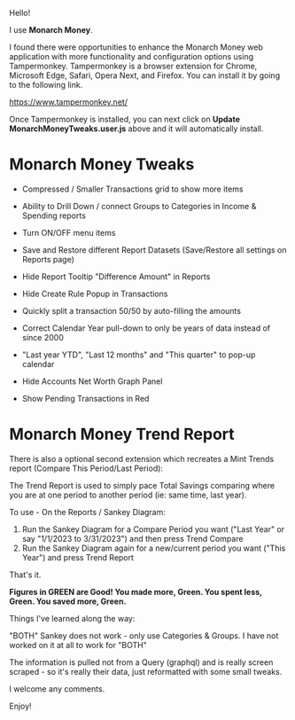 Hello!

I use **Monarch Money**.  

I found there were opportunities to enhance the Monarch Money web application with more functionality and configuration options using Tampermonkey.  Tampermonkey is a browser extension for Chrome, Microsoft Edge, Safari, Opera Next, and Firefox.  You can install it by going to the following link.

https://www.tampermonkey.net/

Once Tampermonkey is installed, you can next click on **Update MonarchMoneyTweaks.user.js** above and it will automatically install.

# Monarch Money Tweaks

* Compressed / Smaller Transactions grid to show more items

* Ability to Drill Down / connect Groups to Categories in Income & Spending reports
  
* Turn ON/OFF menu items

* Save and Restore different Report Datasets (Save/Restore all settings on Reports page)

* Hide Report Tooltip "Difference Amount" in Reports

* Hide Create Rule Popup in Transactions

* Quickly split a transaction 50/50 by auto-filling the amounts

* Correct Calendar Year pull-down to only be years of data instead of since 2000

* "Last year YTD", "Last 12 months" and "This quarter" to pop-up calendar

* Hide Accounts Net Worth Graph Panel

* Show Pending Transactions in Red


# Monarch Money Trend Report

There is also a optional second extension which recreates a Mint Trends report (Compare This Period/Last Period):

The Trend Report is used to simply pace Total Savings comparing where you are at one period to another period (ie: same time, last year).

To use - On the Reports / Sankey Diagram:

1. Run the Sankey Diagram for a Compare Period you want ("Last Year" or say "1/1/2023 to 3/31/2023") and then press Trend Compare
2. Run the Sankey Diagram again for a new/current period you want ("This Year") and press Trend Report

That's it.

**Figures in GREEN are Good!   You made more, Green.  You spent less, Green.  You saved more, Green.**

Things I've learned along the way:

"BOTH" Sankey does not work - only use Categories & Groups. I have not worked on it at all to work for "BOTH"

The information is pulled not from a Query (graphql) and is really screen scraped - so it's really their data, just reformatted with some small tweaks. 

I welcome any comments.

Enjoy!
